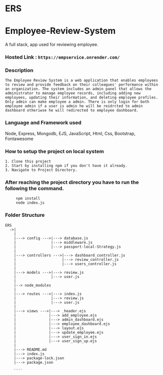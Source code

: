 # ERS
# Employee-Review-System
A full stack, app used for reviewing employee.

### Hosted Link : ```` https://empservice.onrender.com/ ````

### Description
````
The Employee Review System is a web application that enables employees to review and provide feedback on their colleagues' performance within an organization. The system includes an admin panel that allows the administrator to manage employee records, including adding new employees, updating their information, and deleting employee profiles.
Only admin can make employee a admin. There is only login for both employee admin if a user is admin he will be reidrcted to admin dashboard otheriwse he will redirected to employee dashboard.

````

### Language and Framework used

Node, Express, Mongodb, EJS, JavaScript, Html, Css, Bootstrap, Fontawesome

### How to setup the project on local system
  ````
  1. Clone this project
  2. Start by installing npm if you don't have it already.
  3. Navigate to Project Directory.

  ````

### After reaching the project directory you have to run the following the command.
   ```` 
        npm install 
        node index.js
   ````

### Folder Structure

```
ERS
  ->|
    |              
    |---> config --->|---> database.js
    |                |---> middleware.js
    |                |---> passport-local-Strategy.js
    |                  
    |---> controllers --->|---> dashboard_controller.js
    |                     |---> review_controller.js
    |                     |---> users_controller.js
    |
    |---> models --->|---> review.js
    |                |---> user.js
    |
    |--> node_modules
    |
    |---> routes --->|---> index.js
    |                |---> review.js
    |                |---> user.js
    |
    |---> views --->|---> _header.ejs
    |               |---> add_employee.ejs
    |               |---> admin_dashboard.ejs
    |               |---> employee_dashboard.ejs
    |               |---> layout.ejs
    |               |---> update_employee.ejs
    |               |---> user_sign_in.ejs
    |               |---> user_sign_up.ejs
    |
    |---> README.md
    |---> index.js
    |---> package-lock.json
    |---> package.json
 
    ````
